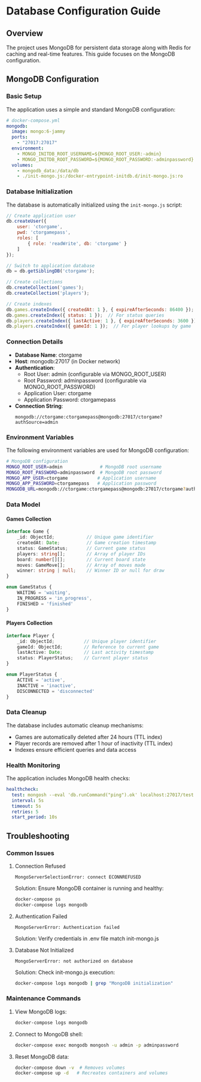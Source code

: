 # Database Configuration Guide

## Overview

The project uses MongoDB for persistent data storage along with Redis for caching and real-time features. This guide focuses on the MongoDB configuration.

## MongoDB Configuration

### Basic Setup

The application uses a simple and standard MongoDB configuration:

```yaml
# docker-compose.yml
mongodb:
  image: mongo:6-jammy
  ports:
    - "27017:27017"
  environment:
    - MONGO_INITDB_ROOT_USERNAME=${MONGO_ROOT_USER:-admin}
    - MONGO_INITDB_ROOT_PASSWORD=${MONGO_ROOT_PASSWORD:-adminpassword}
  volumes:
    - mongodb_data:/data/db
    - ./init-mongo.js:/docker-entrypoint-initdb.d/init-mongo.js:ro
```

### Database Initialization

The database is automatically initialized using the `init-mongo.js` script:

```javascript
// Create application user
db.createUser({
    user: 'ctorgame',
    pwd: 'ctorgamepass',
    roles: [
        { role: 'readWrite', db: 'ctorgame' }
    ]
});

// Switch to application database
db = db.getSiblingDB('ctorgame');

// Create collections
db.createCollection('games');
db.createCollection('players');

// Create indexes
db.games.createIndex({ createdAt: 1 }, { expireAfterSeconds: 86400 });  // TTL index for cleanup
db.games.createIndex({ status: 1 });  // For status queries
db.players.createIndex({ lastActive: 1 }, { expireAfterSeconds: 3600 });  // TTL for inactive players
db.players.createIndex({ gameId: 1 });  // For player lookups by game
```

### Connection Details

- **Database Name**: ctorgame
- **Host**: mongodb:27017 (in Docker network)
- **Authentication**:
  - Root User: admin (configurable via MONGO_ROOT_USER)
  - Root Password: adminpassword (configurable via MONGO_ROOT_PASSWORD)
  - Application User: ctorgame
  - Application Password: ctorgamepass
- **Connection String**:
  ```
  mongodb://ctorgame:ctorgamepass@mongodb:27017/ctorgame?authSource=admin
  ```

### Environment Variables

The following environment variables are used for MongoDB configuration:

```bash
# MongoDB configuration
MONGO_ROOT_USER=admin              # MongoDB root username
MONGO_ROOT_PASSWORD=adminpassword  # MongoDB root password
MONGO_APP_USER=ctorgame           # Application username
MONGO_APP_PASSWORD=ctorgamepass   # Application password
MONGODB_URL=mongodb://ctorgame:ctorgamepass@mongodb:27017/ctorgame?authSource=admin
```

### Data Model

#### Games Collection
```typescript
interface Game {
    _id: ObjectId;            // Unique game identifier
    createdAt: Date;          // Game creation timestamp
    status: GameStatus;       // Current game status
    players: string[];        // Array of player IDs
    board: number[][];        // Current board state
    moves: GameMove[];        // Array of moves made
    winner: string | null;    // Winner ID or null for draw
}

enum GameStatus {
    WAITING = 'waiting',
    IN_PROGRESS = 'in_progress',
    FINISHED = 'finished'
}
```

#### Players Collection
```typescript
interface Player {
    _id: ObjectId;           // Unique player identifier
    gameId: ObjectId;        // Reference to current game
    lastActive: Date;        // Last activity timestamp
    status: PlayerStatus;    // Current player status
}

enum PlayerStatus {
    ACTIVE = 'active',
    INACTIVE = 'inactive',
    DISCONNECTED = 'disconnected'
}
```

### Data Cleanup

The database includes automatic cleanup mechanisms:
- Games are automatically deleted after 24 hours (TTL index)
- Player records are removed after 1 hour of inactivity (TTL index)
- Indexes ensure efficient queries and data access

### Health Monitoring

The application includes MongoDB health checks:
```yaml
healthcheck:
  test: mongosh --eval 'db.runCommand("ping").ok' localhost:27017/test --quiet
  interval: 5s
  timeout: 5s
  retries: 5
  start_period: 10s
```

## Troubleshooting

### Common Issues

1. Connection Refused
   ```
   MongoServerSelectionError: connect ECONNREFUSED
   ```
   Solution: Ensure MongoDB container is running and healthy:
   ```bash
   docker-compose ps
   docker-compose logs mongodb
   ```

2. Authentication Failed
   ```
   MongoServerError: Authentication failed
   ```
   Solution: Verify credentials in .env file match init-mongo.js

3. Database Not Initialized
   ```
   MongoServerError: not authorized on database
   ```
   Solution: Check init-mongo.js execution:
   ```bash
   docker-compose logs mongodb | grep "MongoDB initialization"
   ```

### Maintenance Commands

1. View MongoDB logs:
   ```bash
   docker-compose logs mongodb
   ```

2. Connect to MongoDB shell:
   ```bash
   docker-compose exec mongodb mongosh -u admin -p adminpassword
   ```

3. Reset MongoDB data:
   ```bash
   docker-compose down -v  # Removes volumes
   docker-compose up -d   # Recreates containers and volumes
   ```